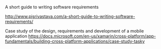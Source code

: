 A short guide to writing software requirements

http://www.pjsrivastava.com/a-short-guide-to-writing-software-requirements/

Case study of the design, requirements and development of a mobile application
https://docs.microsoft.com/en-us/xamarin/cross-platform/app-fundamentals/building-cross-platform-applications/case-study-tasky

